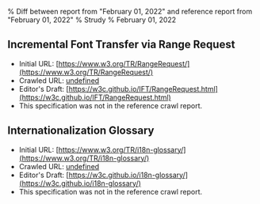 % Diff between report from "February 01, 2022" and reference report from "February 01, 2022"
% Strudy
% February 01, 2022

## Incremental Font Transfer via Range Request

- Initial URL: [https://www.w3.org/TR/RangeRequest/](https://www.w3.org/TR/RangeRequest/)
- Crawled URL: [undefined](undefined)
- Editor's Draft: [https://w3c.github.io/IFT/RangeRequest.html](https://w3c.github.io/IFT/RangeRequest.html)
- This specification was not in the reference crawl report.


## Internationalization Glossary

- Initial URL: [https://www.w3.org/TR/i18n-glossary/](https://www.w3.org/TR/i18n-glossary/)
- Crawled URL: [undefined](undefined)
- Editor's Draft: [https://w3c.github.io/i18n-glossary/](https://w3c.github.io/i18n-glossary/)
- This specification was not in the reference crawl report.



